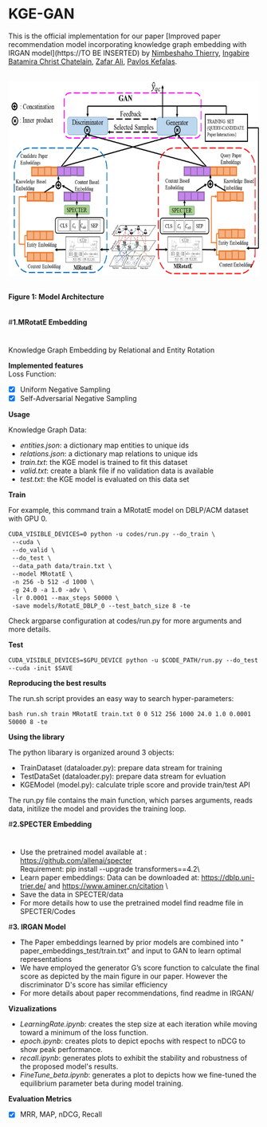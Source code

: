 # KGE-GAN

This is the official implementation for our paper [Improved paper recommendation model incorporating  knowledge graph embedding with IRGAN model](https://TO BE INSERTED) by [Nimbeshaho Thierry](https://scholar.google.com/citations?user=eJ2WT9UAAAAJ&hl=en), [Ingabire Batamira Christ Chatelain](https://scholar.google.com/citations?hl=en&user=taiWWHMAAAAJ), [Zafar Ali](https://scholar.google.com/citations?user=cgBnRTcAAAAJ&hl=en), [Pavlos Kefalas](https://scholar.google.com/citations?hl=en&user=QaBjHzQAAAAJ&view_op=list_works&sortby=pubdate).

\
<img src="ModelFramework.png" width="804px" height="390px"/>

\
        **Figure 1: Model Architecture**
          \
          \
          \
#**1.MRotatE Embedding**

#
Knowledge Graph Embedding by Relational and Entity Rotation

**Implemented features**\
Loss Function:

 - [x] Uniform Negative Sampling
 - [x] Self-Adversarial Negative Sampling

**Usage**

Knowledge Graph Data:
 - *entities.json*: a dictionary map entities to unique ids
 - *relations.json*: a dictionary map relations to unique ids
 - *train.txt*: the KGE model is trained to fit this dataset
 - *valid.txt*: create a blank file if no validation data is available
 - *test.txt*: the KGE model is evaluated on this data set

**Train**

For example, this command train a MRotatE model on DBLP/ACM dataset with GPU 0.
```
CUDA_VISIBLE_DEVICES=0 python -u codes/run.py --do_train \
 --cuda \
 --do_valid \
 --do_test \
 --data_path data/train.txt \
 --model MRotatE \
 -n 256 -b 512 -d 1000 \
 -g 24.0 -a 1.0 -adv \
 -lr 0.0001 --max_steps 50000 \
 -save models/RotatE_DBLP_0 --test_batch_size 8 -te
```
   Check argparse configuration at codes/run.py for more arguments and more details.

**Test**

    CUDA_VISIBLE_DEVICES=$GPU_DEVICE python -u $CODE_PATH/run.py --do_test --cuda -init $SAVE

**Reproducing the best results**


The run.sh script provides an easy way to search hyper-parameters:

    bash run.sh train MRotatE train.txt 0 0 512 256 1000 24.0 1.0 0.0001 50000 8 -te



**Using the library**

The python libarary is organized around 3 objects:

 - TrainDataset (dataloader.py): prepare data stream for training
 - TestDataSet (dataloader.py): prepare data stream for evluation
 - KGEModel (model.py): calculate triple score and provide train/test API

The run.py file contains the main function, which parses arguments, reads data, initilize the model and provides the training loop.


#**2.SPECTER  Embedding**
#
- Use the pretrained model available at : https://github.com/allenai/specter    \
 Requirement: pip install --upgrade transformers==4.2\
- Learn paper embeddings: Data can be downloaded at: https://dblp.uni-trier.de/  and https://www.aminer.cn/citation \
- Save  the data in SPECTER/data
-  For more details how to use  the pretrained model find readme file in SPECTER/Codes 
 
#**3. IRGAN Model**
- The Paper embeddings learned by  prior models are combined into " paper_embeddings_test/train.txt" and  input to GAN  to learn optimal representations
- We have employed  the generator G’s score function to calculate the final score as depicted by the main figure  in our paper.  However the discriminator  D's score has similar efficiency
- For more details about paper  recommendations, find readme in IRGAN/

**Vizualizations**
- *LearningRate.ipynb*: creates the step size at each iteration while moving toward a minimum of the loss function.
- *epoch.ipynb*: creates plots to depict epochs with respect to nDCG to show peak performance.
- *recall.ipynb*: generates plots to exhibit the stability and robustness of the proposed model's results.
- *FineTune_beta.ipynb*:  generates a  plot  to depicts how we fine-tuned the equilibrium parameter beta during model training.




**Evaluation Metrics**

 - [x] MRR, MAP, nDCG, Recall


